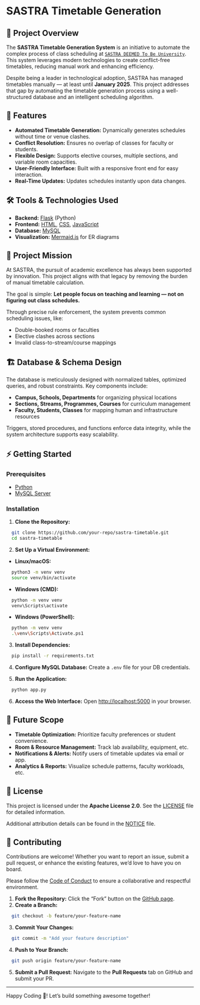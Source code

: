 # SASTRA Timetable Generation

## 📘 Project Overview

The **SASTRA Timetable Generation System** is an initiative to automate the complex process of class scheduling at [`SASTRA DEEMED To Be University`](https://www.sastra.edu). This system leverages modern technologies to create conflict-free timetables, reducing manual work and enhancing efficiency.

Despite being a leader in technological adoption, SASTRA has managed timetables manually — at least until **January 2025**. This project addresses that gap by automating the timetable generation process using a well-structured database and an intelligent scheduling algorithm.


## 🚀 Features

- **Automated Timetable Generation:** Dynamically generates schedules without time or venue clashes.
- **Conflict Resolution:** Ensures no overlap of classes for faculty or students.
- **Flexible Design:** Supports elective courses, multiple sections, and variable room capacities.
- **User-Friendly Interface:** Built with a responsive front end for easy interaction.
- **Real-Time Updates:** Updates schedules instantly upon data changes.


## 🛠️ Tools & Technologies Used

- **Backend:** [Flask](https://flask.palletsprojects.com/en/stable/) (Python)
- **Frontend:** [HTML](https://html.com/), [CSS](https://css3.com/), [JavaScript](https://www.javascript.com/)
- **Database:** [MySQL](https://www.mysql.com/)
- **Visualization:** [Mermaid.js](https://mermaid-js.github.io/) for ER diagrams


## 🎯 Project Mission

At SASTRA, the pursuit of academic excellence has always been supported by innovation. This project aligns with that legacy by removing the burden of manual timetable calculation. 

The goal is simple: **Let people focus on teaching and learning — not on figuring out class schedules.**

Through precise rule enforcement, the system prevents common scheduling issues, like:

- Double-booked rooms or faculties
- Elective clashes across sections
- Invalid class-to-stream/course mappings


## 🏗️ Database & Schema Design

The database is meticulously designed with normalized tables, optimized queries, and robust constraints. Key components include:

- **Campus, Schools, Departments** for organizing physical locations
- **Sections, Streams, Programmes, Courses** for curriculum management
- **Faculty, Students, Classes** for mapping human and infrastructure resources

Triggers, stored procedures, and functions enforce data integrity, while the system architecture supports easy scalability.


## ⚡ Getting Started

### Prerequisites

- [Python](https://www.python.org/downloads/)
- [MySQL Server](https://dev.mysql.com/downloads/)

### Installation

1. **Clone the Repository:**
```sh
  git clone https://github.com/your-repo/sastra-timetable.git
  cd sastra-timetable
```

2. **Set Up a Virtual Environment:**

- **Linux/macOS:**
```sh
  python3 -m venv venv
  source venv/bin/activate
```

- **Windows (CMD):**
```sh
  python -m venv venv
  venv\Scripts\activate
```

- **Windows (PowerShell):**
```sh
  python -m venv venv
  .\venv\Scripts\Activate.ps1
```

3. **Install Dependencies:**
```sh
  pip install -r requirements.txt
```

4. **Configure MySQL Database:**
Create a `.env` file for your DB credentials.

5. **Run the Application:**
```sh
  python app.py
```

6. **Access the Web Interface:**
Open [http://localhost:5000](http://localhost:5000) in your browser.


## 🧠 Future Scope

- **Timetable Optimization:** Prioritize faculty preferences or student convenience.
- **Room & Resource Management:** Track lab availability, equipment, etc.
- **Notifications & Alerts:** Notify users of timetable updates via email or app.
- **Analytics & Reports:** Visualize schedule patterns, faculty workloads, etc.


## 📜 License

This project is licensed under the **Apache License 2.0**. See the [LICENSE](LICENSE) file for detailed information.

Additional attribution details can be found in the [NOTICE](NOTICE) file.


## 🤝 Contributing

Contributions are welcome! Whether you want to report an issue, submit a pull request, or enhance the existing features, we’d love to have you on board.

Please follow the [Code of Conduct](CODE_OF_CONDUCT.md) to ensure a collaborative and respectful environment.

1. **Fork the Repository:** Click the “Fork” button on the [GitHub page](https://github.com/your-repo/sastra-timetable).
2. **Create a Branch:**
```sh
  git checkout -b feature/your-feature-name
```
3. **Commit Your Changes:**
```sh
  git commit -m "Add your feature description"
```
4. **Push to Your Branch:**
```sh
  git push origin feature/your-feature-name
```
5. **Submit a Pull Request:** Navigate to the **Pull Requests** tab on GitHub and submit your PR.

---

Happy Coding 🚀! Let’s build something awesome together!
